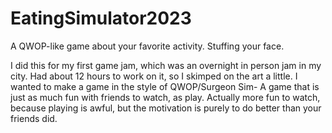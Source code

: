 # EatingSimulator2023

​A QWOP-like game about your favorite activity. Stuffing your face.

I did this for my first game jam, which was an overnight in person jam in my city. Had about 12 hours to work on it, so I skimped on the art a little. I wanted to make a game in the style of QWOP/Surgeon Sim- A game that is just as much fun with friends to watch, as play. Actually more fun to watch, because playing is awful, but the motivation is purely to do better than your friends did.
